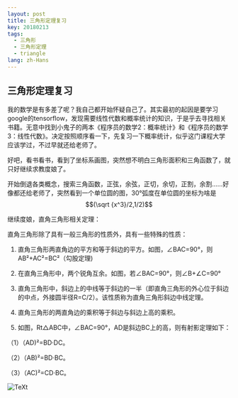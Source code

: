 ```yaml
---
layout: post
title: 三角形定理复习
key: 20180213
tags:
  - 三角形
  - 三角形定理
  - triangle
lang: zh-Hans
---
```


## 三角形定理复习

我的数学是有多差了呢？我自己都开始怀疑自己了。其实最初的起因是要学习google的tensorflow，发现需要线性代数和概率统计的知识，于是乎去寻找相关书籍。无意中找到小鬼子的两本《程序员的数学2：概率统计》和《程序员的数学3：线性代数》。决定按照顺序看一下，先复习一下概率统计，似乎这门课程大学应该学过，不过早就还给老师了。

好吧，看书看书，看到了坐标系画图，突然想不明白三角形面积和三角函数了，就只好继续求教度娘了。
<!--more-->
开始倒退各类概念，搜索三角函数，正弦，余弦，正切，余切，正割，余割……好像都还给老师了，突然看到一个单位圆的图，30°弧度在单位圆的坐标为啥是$$(\sqrt {x^3}/2,1/2)$$

继续度娘，直角三角形相关定理：

直角三角形除了具有一般三角形的性质外，具有一些特殊的性质：

1. 直角三角形两直角边的平方和等于斜边的平方。如图，∠BAC=90°，则AB²+AC²=BC²（勾股定理)

2. 在直角三角形中，两个锐角互余。如图，若∠BAC=90°，则∠B+∠C=90°

3. 直角三角形中，斜边上的中线等于斜边的一半（即直角三角形的外心位于斜边的中点，外接圆半径R=C/2）。该性质称为直角三角形斜边中线定理。

4. 直角三角形的两直角边的乘积等于斜边与斜边上高的乘积。

5. 如图，Rt△ABC中，∠BAC=90°，AD是斜边BC上的高，则有射影定理如下：

（1）（AD)²=BD·DC。

（2）（AB)²=BD·BC。

（3）（AC)²=CD·BC。

![TeXt](https://gss1.bdstatic.com/9vo3dSag_xI4khGkpoWK1HF6hhy/baike/w%3D268/sign=ab65542fb912c8fcb4f3f1cbc40292b4/d833c895d143ad4b08fd60cf82025aafa50f06e9.jpg "triangle")
